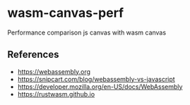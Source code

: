 # wasm-canvas-perf
Performance comparison js canvas with wasm canvas

## References
- https://webassembly.org
- https://snipcart.com/blog/webassembly-vs-javascript
- https://developer.mozilla.org/en-US/docs/WebAssembly
- https://rustwasm.github.io
